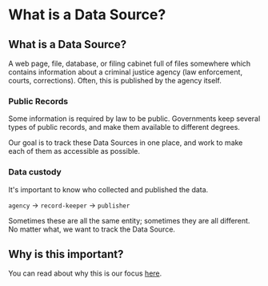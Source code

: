 # What is a Data Source?

## What is a Data Source?

A web page, file, database, or filing cabinet full of files somewhere which contains information about a criminal justice agency (law enforcement, courts, corrections). Often, this is published by the agency itself.

### Public Records

Some information is required by law to be public. Governments keep several types of public records, and make them available to different degrees.

Our goal is to track these Data Sources in one place, and work to make each of them as accessible as possible.

### Data custody

It's important to know who collected and published the data.&#x20;

`agency` → `record-keeper` → `publisher`

Sometimes these are all the same entity; sometimes they are all different. No matter what, we want to track the Data Source.

## Why is this important?

You can read about why this is our focus [here](../our-process.md).
